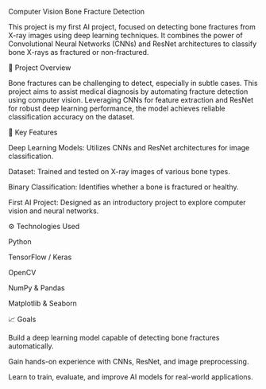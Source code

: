 Computer Vision Bone Fracture Detection

This project is my first AI project, focused on detecting bone fractures from X-ray images using deep learning techniques. It combines the power of Convolutional Neural Networks (CNNs) and ResNet architectures to classify bone X-rays as fractured or non-fractured.

🧠 Project Overview

Bone fractures can be challenging to detect, especially in subtle cases. This project aims to assist medical diagnosis by automating fracture detection using computer vision. Leveraging CNNs for feature extraction and ResNet for robust deep learning performance, the model achieves reliable classification accuracy on the dataset.

🔧 Key Features

Deep Learning Models: Utilizes CNNs and ResNet architectures for image classification.

Dataset: Trained and tested on X-ray images of various bone types.

Binary Classification: Identifies whether a bone is fractured or healthy.

First AI Project: Designed as an introductory project to explore computer vision and neural networks.

⚙️ Technologies Used

Python

TensorFlow / Keras

OpenCV

NumPy & Pandas

Matplotlib & Seaborn

📈 Goals

Build a deep learning model capable of detecting bone fractures automatically.

Gain hands-on experience with CNNs, ResNet, and image preprocessing.

Learn to train, evaluate, and improve AI models for real-world applications.
